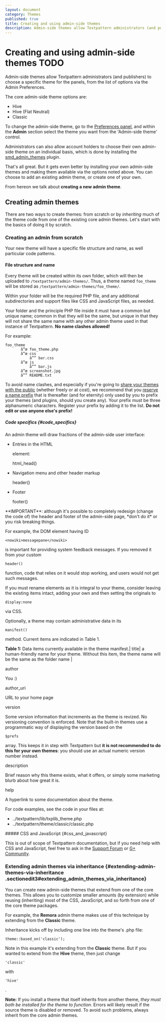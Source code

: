 ```yaml
---
layout: document
category: Themes
published: true
title: Creating and using admin-side themes
description: Admin-side themes allow Textpattern administrators (and publishers) to choose a specific theme for the panels.
---
```


# Creating and using admin-side themes TODO

Admin-side themes allow Textpattern administrators (and publishers) to choose a specific theme for the panels, from the list of options via the Admin Preferences.

The core admin-side theme options are:

* Hive
* Hive (Flat Neutral)
* Classic

To change the admin-side theme, go to the [Preferences panel](https://docs.textpattern.io/administration/preferences-panel), and within the **Admin** section select the theme you want from the 'Admin-side theme' control.

Administrators can also allow account holders to choose their own admin-side theme on an individual basis, which is done by installing the [smd_admin_themes](https://github.com/Bloke/smd_admin_themes) plugin.

That's all great. But it gets even better by installing your own admin-side themes and making them available via the options noted above. You can choose to add an existing admin theme, or create one of your own.

From hereon we talk about **creating a new admin theme**.

## Creating admin themes

There are two ways to create themes: from scratch or by *inheriting*
much of the theme code from one of the existing core admin themes. Let's
start with the basics of doing it by scratch.

### Creating an admin from scratch

Your new theme will have a specific file structure and name, as well particular code patterns.

#### File structure and name

Every theme will be created within its own folder, which will then be uploaded to `/textpattern/admin-themes/`. Thus, a theme named `foo_theme` will be stored as `/textpattern/admin-themes/foo_theme/`.

Within your folder will be the required PHP file, and any additional subdirectories and support files like CSS and JavaScript files, as needed.

Your folder and the principle PHP file inside it must have a common but unique name; common in that they will be the same, but unique in that they will not share the same name with any other admin theme used in that instance of Textpattern. **No name clashes allowed!**

For example:

    foo_theme
           â”œ foo_theme.php
           â”œ css
               â”” bar.css
           â”œ js
               â”” bar.js
           â”œ screenshot.jpg
           â”” README.txt

To avoid name clashes, and especially if you're going to [share your
themes with the public](http://textgarden.org) (whether freely or at
cost), we recommend that you [reserve a name
prefix](/home/www/zendstudio/dokuwiki/bin/doku.php?id=registered_textpattern_developer_prefixes)
that is thereafter (and for eternity) only used by you to prefix your
themes (and plugins, should you create any). Your prefix must be three
alphanumeric characters. Register your prefix by adding it to the list.
**Do not edit or use anyone else's prefix!**

##### Code specifics {#code_specifics}

An admin theme will draw fractions of the admin-side user interface:

<ul>
<li>
<p>
Entries in the HTML

</p>
    <head>

<p>
element:

</p>
    html_head()

</li>
<li>
<p>
Navigation menu and other header markup

</p>
    header()

</li>
<li>
<p>
Footer

</p>
    footer()

</li>
</ul>
**IMPORTANT**: although it's possible to completely redesign (change the
code of) the header and footer of the admin-side page, *don't do it* or
you risk breaking things.

For example, the DOM element having ID

    <nowiki>messagepane</nowiki>

is important for providing system feedback messages. If you removed it
from your custom

    header()

function, code that relies on it would stop working, and users would not
get such messages.

If you must rename elements as it is integral to your theme, consider
leaving the existing items intact, adding your own and then setting the
originals to

    display:none

via CSS.

Optionally, a theme may contain administrative data in its

    manifest()

method. Current items are indicated in Table 1.

**Table 1:** Data items currently available in the theme manifest.|
title| a human-friendly name for your theme. Without this item, the
theme name will be the same as the folder name |

author

You :)

author_uri

URL to your home page

version

Some version information that increments as the theme is revized. No
versioning convention is enforced. Note that the built-in themes use a
programmatic way of displaying the version based on the

    $prefs

array. This keeps it in step with Textpattern but **it is not
recommended to do this for your own themes**: you should use an actual
numeric version number instead.

description

Brief reason why this theme exists, what it offers, or simply some
marketing blurb about how great it is.

help

A hyperlink to some documentation about the theme.

For code examples, see the code in your files at:

<ul>
<li>
    ../textpattern/lib/txplib_theme.php

</li>
<li>
    ../textpattern/theme/classic/classic.php

</li>
</ul>
##### CSS and JavaScript {#css_and_javascript}

This is out of scope of Textpattern documentation, but if you need help
with CSS and JavaScript, feel free to ask in the [Support
Forum](https://forum.textpattern.com/) or [G+
Community](https://plus.google.com/u/0/communities/111366418300163664690).

### Extending admin themes via inheritance {#extending-admin-themes-via-inheritance .sectionedit3#extending_admin_themes_via_inheritance}

You can create new admin-side themes that extend from one of the core
themes. This allows you to customize smaller amounts (by extension)
while reusing (inheriting) most of the CSS, JavaScript, and so forth
from one of the core theme packages.

For example, the **Remora** admin theme makes use of this technique by
extending from the **Classic** theme.

Inheritance kicks off by including one line into the theme's .php file:

    theme::based_on('classic');

Note in this example it's extending from the **Classic** theme. But if
you wanted to extend from the **Hive** theme, then just change

    'classic'

with

    'hive'

.

**Note:** If you install a theme that itself inherits from another theme, *they must both be installed for the theme to function*. Errors will likely result if the source theme is disabled or removed. To avoid such problems, always inherit from the core admin themes.
